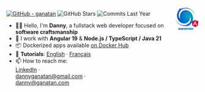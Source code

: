 <img src="./ui/ganatan-about-github.png" align="right" width="70" height="70" alt="logo ganatan">

[![GitHub - ganatan](https://img.shields.io/github/followers/ganatan?label=GitHub&style=social)](https://github.com/ganatan)
![GitHub Stars](https://img.shields.io/badge/★%20Stars-1.6k-blue?style=flat-square&logo=github)
![Commits Last Year](https://img.shields.io/badge/Commits-1145-blue?style=flat-square&logo=git)

- 🧑‍💻 Hello, I'm **Danny**, a fullstack web developer focused on **software craftsmanship**
- 🔧 I work with **Angular 19** & **Node.js / TypeScript / Java 21**
- 📦 Dockerized apps available [on Docker Hub](https://hub.docker.com/u/ganatan)
- 🧭 **Tutorials**: [English](https://www.ganatan.com/en/tutorials) · [Français](https://www.ganatan.com/tutorials)
- 📫 How to reach me:  
  [LinkedIn](https://www.linkedin.com/in/dannyganatan) ·  
  [dannyganatan@gmail.com](mailto:dannyganatan@gmail.com) ·  
  [danny@ganatan.com](mailto:danny@ganatan.com)
